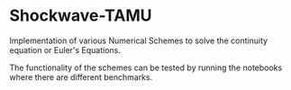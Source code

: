 # Shockwave-TAMU

Implementation of various Numerical Schemes to solve the continuity equation or Euler's Equations.

The functionality of the schemes can be tested by running the notebooks where there are different benchmarks.


